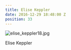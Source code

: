 ```yaml
---
title: Elise Keppler
date: 2016-12-29 18:48:00 Z
position: 33
---
```


![elise_keppler18.jpg](/uploads/elise_keppler18.jpg)

Elise Keppler